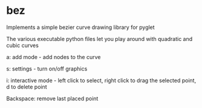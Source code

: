 # bez
Implements a simple bezier curve drawing library for pyglet


The various executable python files let you play around with quadratic and cubic curves

a: add mode - add nodes to the curve

s: settings - turn on/off graphics

i: interactive mode - left click to select, right click to drag the selected point, d to delete point

Backspace: remove last placed point
